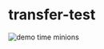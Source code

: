 # transfer-test

![demo time minions](https://media.slid.es/uploads/865596/images/5002830/5b18e707763cf925947967.gif)
